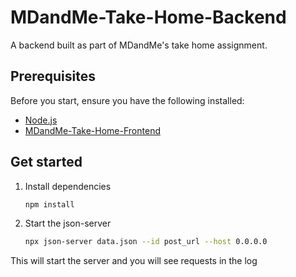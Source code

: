 
# MDandMe-Take-Home-Backend

A backend built as part of MDandMe's take home assignment.

## Prerequisites

Before you start, ensure you have the following installed:

- [Node.js](https://nodejs.org/)
- [MDandMe-Take-Home-Frontend](https://github.com/kjmj/MDandMe-Take-Home-Frontend)

## Get started

1. Install dependencies

   ```bash
   npm install
   ```

2. Start the json-server

   ```bash
   npx json-server data.json --id post_url --host 0.0.0.0
   ```

This will start the server and you will see requests in the log
